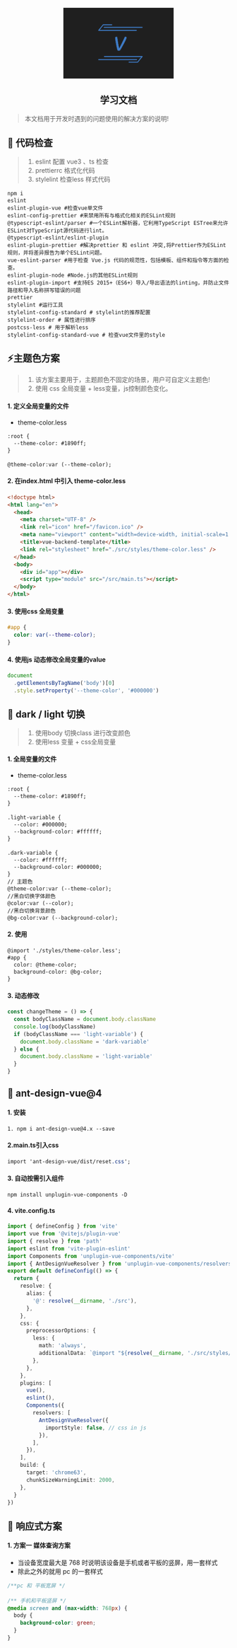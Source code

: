 <p align="center">
    <img height="160px"  src="./public/logo.png">
    <h2 align="center">学习文档</h2>
</p>

> 本文档用于开发时遇到的问题使用的解决方案的说明!

## 🎯 代码检查

> 1. eslint 配置 vue3 、ts 检查
> 2. prettierrc 格式化代码
> 3. stylelint 检查less 样式代码

```shell
npm i
eslint
eslint-plugin-vue #检查vue单文件
eslint-config-prettier #来禁用所有与格式化相关的ESLint规则
@typescript-eslint/parser #一个ESLint解析器，它利用TypeScript ESTree来允许ESLint对TypeScript源代码进行lint。
@typescript-eslint/eslint-plugin
eslint-plugin-prettier #解决prettier 和 eslint 冲突,将Prettier作为ESLint规则，并将差异报告为单个ESLint问题。
vue-eslint-parser #用于检查 Vue.js 代码的规范性，包括模板、组件和指令等方面的检查。
eslint-plugin-node #Node.js的其他ESLint规则
eslint-plugin-import #支持ES 2015+（ES6+）导入/导出语法的linting，并防止文件路径和导入名称拼写错误的问题
prettier
stylelint #运行工具
stylelint-config-standard # stylelint的推荐配置
stylelint-order # 属性进行排序
postcss-less # 用于解析less
stylelint-config-standard-vue # 检查vue文件里的style
```

## ⚡主题色方案

> 1. 该方案主要用于，主题颜色不固定的场景，用户可自定义主题色!
> 2. 使用 css 全局变量 + less变量，js控制颜色变化。

#### 1. 定义全局变量的文件

- theme-color.less

```less
:root {
  --theme-color: #1890ff;
}

@theme-color:var (--theme-color);
```

#### 2. 在index.html 中引入 theme-color.less

```html
<!doctype html>
<html lang="en">
  <head>
    <meta charset="UTF-8" />
    <link rel="icon" href="/favicon.ico" />
    <meta name="viewport" content="width=device-width, initial-scale=1.0" />
    <title>vue-backend-template</title>
    <link rel="stylesheet" href="./src/styles/theme-color.less" />
  </head>
  <body>
    <div id="app"></div>
    <script type="module" src="/src/main.ts"></script>
  </body>
</html>
```

#### 3. 使用css 全局变量

```css
#app {
  color: var(--theme-color);
}
```

#### 4. 使用js 动态修改全局变量的value

```js
document
  .getElementsByTagName('body')[0]
  .style.setProperty('--theme-color', '#000000')
```

## 🌈 dark / light 切换

> 1. 使用body 切换class 进行改变颜色
> 2. 使用less 变量 + css全局变量

#### 1. 全局变量的文件

- theme-color.less

```less
:root {
  --theme-color: #1890ff;
}

.light-variable {
  --color: #000000;
  --background-color: #ffffff;
}

.dark-variable {
  --color: #ffffff;
  --background-color: #000000;
}
// 主题色
@theme-color:var (--theme-color);
//黑白切换字体颜色
@color:var (--color);
//黑白切换背景颜色
@bg-color:var (--background-color);
```

#### 2. 使用

```less
@import './styles/theme-color.less';
#app {
  color: @theme-color;
  background-color: @bg-color;
}
```

#### 3. 动态修改

```js
const changeTheme = () => {
  const bodyClassName = document.body.className
  console.log(bodyClassName)
  if (bodyClassName === 'light-variable') {
    document.body.className = 'dark-variable'
  } else {
    document.body.className = 'light-variable'
  }
}
```

## 🔸 ant-design-vue@4

#### 1. 安装

```shell
1. npm i ant-design-vue@4.x --save
```

#### 2.main.ts引入css

```css
import 'ant-design-vue/dist/reset.css';
```

#### 3. 自动按需引入组件

```shell
npm install unplugin-vue-components -D
```

#### 4. vite.config.ts

```ts
import { defineConfig } from 'vite'
import vue from '@vitejs/plugin-vue'
import { resolve } from 'path'
import eslint from 'vite-plugin-eslint'
import Components from 'unplugin-vue-components/vite'
import { AntDesignVueResolver } from 'unplugin-vue-components/resolvers'
export default defineConfig(() => {
  return {
    resolve: {
      alias: {
        '@': resolve(__dirname, './src'),
      },
    },
    css: {
      preprocessorOptions: {
        less: {
          math: 'always',
          additionalData: `@import "${resolve(__dirname, './src/styles/theme-color.less')}";`,
        },
      },
    },
    plugins: [
      vue(),
      eslint(),
      Components({
        resolvers: [
          AntDesignVueResolver({
            importStyle: false, // css in js
          }),
        ],
      }),
    ],
    build: {
      target: 'chrome63',
      chunkSizeWarningLimit: 2000,
    },
  }
})
```

## 🤟 响应式方案

#### 1. 方案一 媒体查询方案

- 当设备宽度最大是 768 时说明该设备是手机或者平板的竖屏，用一套样式
- 除此之外的就用 pc 的一套样式

```css
/**pc 和 平板宽屏 */

/** 手机和平板竖屏 */
@media screen and (max-width: 768px) {
  body {
    background-color: green;
  }
}
```
